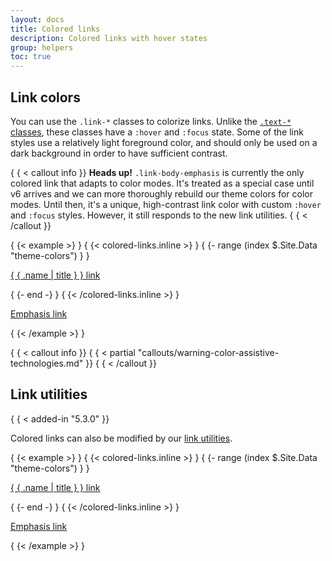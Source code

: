 ```yaml
---
layout: docs
title: Colored links
description: Colored links with hover states
group: helpers
toc: true
---
```


## Link colors

You can use the `.link-*` classes to colorize links. Unlike the [
`.text-*` classes](../utilities/colors.md), these classes have a
`:hover` and `:focus` state. Some of the link styles use a relatively light
foreground color, and should only be used on a dark background in order to have
sufficient contrast.

{ { < callout info }}
**Heads up!** `.link-body-emphasis` is currently the only colored link that
adapts to color modes. It's treated as a special case until v6 arrives and we
can more thoroughly rebuild our theme colors for color modes. Until then, it's a
unique, high-contrast link color with custom `:hover` and `:focus` styles.
However, it still responds to the new link utilities.
{ { < /callout }}

{ {< example >} }
{ {< colored-links.inline >} }
{ {- range (index $.Site.Data "theme-colors") } }
<p><a href="#" class="link-{ { .name } }">{ { .name | title } } link</a></p>
{ {- end -} }
{ {< /colored-links.inline >} }
<p><a href="#" class="link-body-emphasis">Emphasis link</a></p>
{ {< /example >} }

{ { < callout info }}
{ { < partial "callouts/warning-color-assistive-technologies.md" }}
{ { < /callout }}

## Link utilities

{ { < added-in "5.3.0" }}

Colored links can also be modified by our [link utilities](../utilities/link.md).

{ {< example >} }
{ {< colored-links.inline >} }
{ {- range (index $.Site.Data "theme-colors") } }
<p><a href="#" class="link-{ { .name } } link-offset-2 link-underline-opacity-25 link-underline-opacity-100-hover">{ { .name | title } } link</a></p>
{ {- end -} }
{ {< /colored-links.inline >} }
<p><a href="#" class="link-body-emphasis link-offset-2 link-underline-opacity-25 link-underline-opacity-75-hover">Emphasis link</a></p>
{ {< /example >} }
